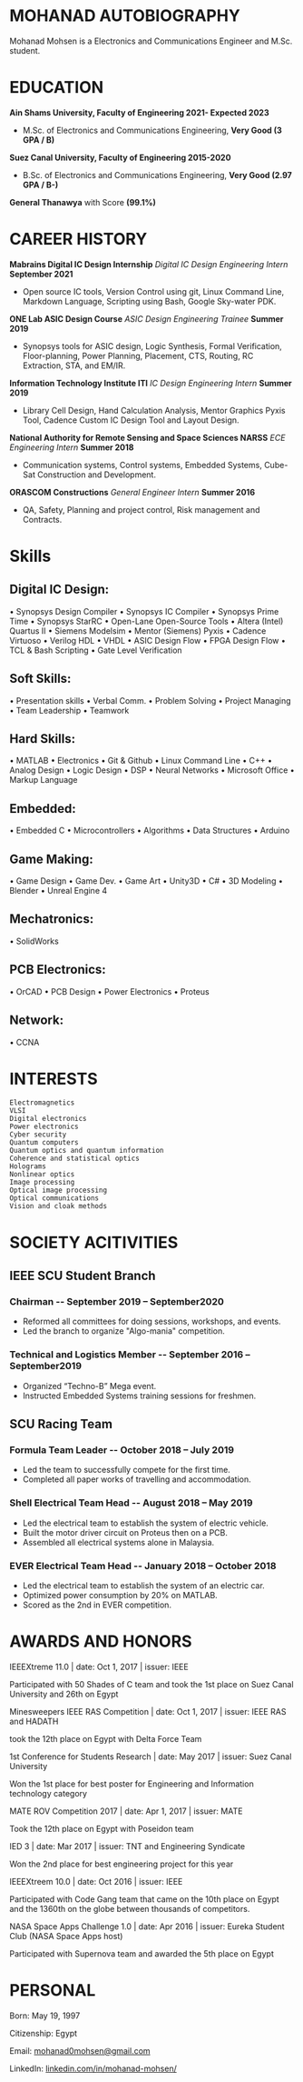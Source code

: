# MOHANAD AUTOBIOGRAPHY

Mohanad Mohsen is a Electronics and Communications Engineer and M.Sc. student.

# EDUCATION

**Ain Shams University, Faculty of Engineering		    2021- Expected 2023**
- M.Sc. of Electronics and Communications Engineering, **Very Good (3 GPA / B)** 	

**Suez Canal University, Faculty of Engineering				2015-2020**
- B.Sc. of Electronics and Communications Engineering, **Very Good (2.97 GPA / B-)**

**General Thanawya**  with Score **(99.1%)** 

# CAREER HISTORY

**Mabrains Digital IC Design Internship**
*Digital IC Design Engineering Intern*				        **September 2021**
- Open source IC tools, Version Control using git, Linux Command Line, Markdown Language, Scripting using Bash, Google Sky-water PDK.

**ONE Lab ASIC Design Course**
*ASIC Design Engineering Trainee*						**Summer 2019**
- Synopsys tools for ASIC design, Logic Synthesis, Formal Verification, Floor-planning, Power Planning, Placement, CTS, Routing, RC Extraction, STA, and EM/IR.

**Information Technology Institute ITI**
*IC Design Engineering Intern*						**Summer 2019**
- Library Cell Design, Hand Calculation Analysis, Mentor Graphics Pyxis Tool, Cadence Custom IC Design Tool and Layout Design.

**National Authority for Remote Sensing and Space Sciences NARSS**
*ECE Engineering Intern* 							**Summer 2018**
- Communication systems, Control systems, Embedded Systems, Cube-Sat Construction and Development.

**ORASCOM Constructions**
*General Engineer Intern*							**Summer 2016**
- QA, Safety, Planning and project control, Risk management and Contracts.

# Skills

## Digital IC Design:
•	Synopsys Design Compiler
•	Synopsys IC Compiler
•	Synopsys Prime Time
•	Synopsys StarRC 
•	Open-Lane Open-Source Tools 
•	Altera (Intel) Quartus II
•	Siemens Modelsim
•	Mentor (Siemens) Pyxis
•	Cadence Virtuoso
•	Verilog HDL
•	VHDL
•	ASIC Design Flow
•	FPGA Design Flow
•	TCL & Bash Scripting
•	Gate Level Verification
## Soft Skills:
•	Presentation skills
•	Verbal Comm.
•	Problem Solving
•	Project Managing
•	Team Leadership
•	Teamwork
## Hard Skills:
•	MATLAB
•	Electronics
•	Git & Github
•	Linux Command Line 
•	C++
•	Analog Design
•	Logic Design
•	DSP
•	Neural Networks
•	Microsoft Office 
•	Markup Language
## Embedded:
•	Embedded C
•	Microcontrollers
•	Algorithms
•	Data Structures
•	Arduino
## Game Making:
•	Game Design
•	Game Dev.
•	Game Art
•	Unity3D
•	C#
•	3D Modeling
•	Blender
•	Unreal Engine 4
## Mechatronics:
•	SolidWorks
## PCB Electronics:
•	OrCAD
•	PCB Design
•	Power Electronics
•	Proteus
## Network:
•	CCNA


# INTERESTS

    Electromagnetics
    VLSI
    Digital electronics
    Power electronics
    Cyber security
    Quantum computers
    Quantum optics and quantum information 
    Coherence and statistical optics
    Holograms
    Nonlinear optics 
    Image processing 
    Optical image processing
    Optical communications
    Vision and cloak methods

# SOCIETY ACITIVITIES

## IEEE SCU Student Branch 
### Chairman					--		September 2019 – September2020
- Reformed all committees for doing sessions, workshops, and events.
- Led the branch to organize "Algo-mania" competition.
### Technical and Logistics Member			--	September 2016 –September2019
- Organized “Techno-B” Mega event.
- Instructed Embedded Systems training sessions for freshmen.

## SCU Racing Team 
### Formula Team Leader 					--	    October 2018 – July 2019
- Led the team to successfully compete for the first time.
- Completed all paper works of travelling and accommodation.   
### Shell Electrical Team Head				--	      August 2018 – May 2019
- Led the electrical team to establish the system of electric vehicle.
- Built the motor driver circuit on Proteus then on a PCB.
- Assembled all electrical systems alone in Malaysia.
### EVER Electrical Team Head			--		January 2018 – October 2018
- Led the electrical team to establish the system of an electric car.
- Optimized power consumption by 20% on MATLAB.
- Scored as the 2nd in EVER competition.

# AWARDS AND HONORS

IEEEXtreme 11.0 | date: Oct 1, 2017 | issuer: IEEE

Participated with 50 Shades of C team and took the 1st place on Suez Canal University and 26th on Egypt
    
    
Minesweepers IEEE RAS Competition | date: Oct 1, 2017 | issuer: IEEE RAS and HADATH

took the 12th place on Egypt with Delta Force Team


1st Conference for Students Research | date: May 2017 | issuer: Suez Canal University

Won the 1st place for best poster for Engineering and Information technology category


MATE ROV Competition 2017 | date: Apr 1, 2017 | issuer: MATE

Took the 12th place on Egypt with Poseidon team


IED 3 | date: Mar 2017 | issuer: TNT and Engineering Syndicate

Won the 2nd place for best engineering project for this year


IEEEXtreem 10.0 | date: Oct 2016 | issuer: IEEE

Participated with Code Gang team that came on the 10th place on Egypt and the 1360th on the globe between thousands of competitors.


NASA Space Apps Challenge 1.0 | date: Apr 2016 | issuer: Eureka Student Club (NASA Space Apps host)

Participated with Supernova team and awarded the 5th place on Egypt


# PERSONAL
Born: May 19, 1997

Citizenship: Egypt

Email: [mohanad0mohsen@gmail.com](mohanad0mohsen@gmail.com)

LinkedIn: [linkedin.com/in/mohanad-mohsen/](https://www.linkedin.com/in/mohanad-mohsen/)
